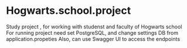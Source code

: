 # Hogwarts.school.project
Study project , for working with studenst and faculty of Hogwarts school
For running project need set PostgreSQL, and change settings DB from application.propeties
Also, can use Swagger UI to access the endpoints

